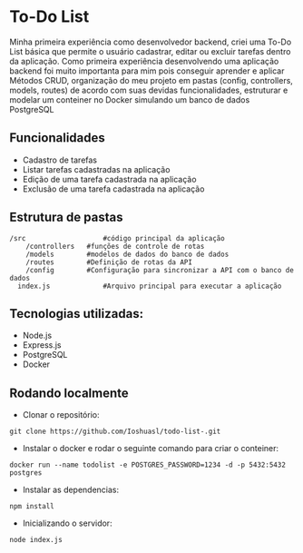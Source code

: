 # To-Do List

Minha primeira experiência como desenvolvedor backend, criei uma To-Do List básica que permite o usuário cadastrar, editar ou excluir tarefas dentro da aplicação. Como primeira experiência desenvolvendo uma aplicação backend foi muito importanta para mim pois conseguir aprender e aplicar Métodos CRUD, organização do meu projeto em pastas (config, controllers, models, routes) de acordo com suas devidas funcionalidades, estruturar e modelar um conteiner no Docker simulando um banco de dados PostgreSQL

## Funcionalidades
- Cadastro de tarefas
- Listar tarefas cadastradas na aplicação
- Edição de uma tarefa cadastrada na aplicação
- Exclusão de uma tarefa cadastrada na aplicação

## Estrutura de pastas

```plaintext
/src                   #código principal da aplicação
	/controllers   #funções de controle de rotas
	/models        #modelos de dados do banco de dados
	/routes        #Definição de rotas da API
	/config        #Configuração para sincronizar a API com o banco de dados
  index.js             #Arquivo principal para executar a aplicação
```

## Tecnologias utilizadas:
- Node.js
- Express.js
- PostgreSQL
- Docker

## Rodando localmente

- Clonar o repositório:
```plaintext
git clone https://github.com/Ioshuasl/todo-list-.git
```

- Instalar o docker e rodar o seguinte comando para criar o conteiner:
```plaintext
docker run --name todolist -e POSTGRES_PASSWORD=1234 -d -p 5432:5432 postgres
```

- Instalar as dependencias:
```plaintext
npm install
```

- Inicializando o servidor:
```plaintext
node index.js
```
